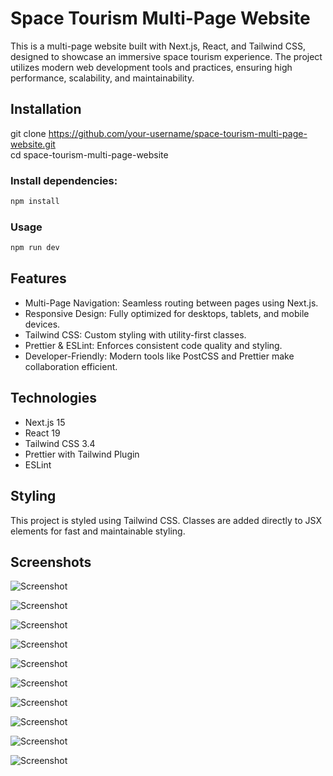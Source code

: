 # Space Tourism Multi-Page Website

This is a multi-page website built with Next.js, React, and Tailwind CSS, designed to showcase an immersive space tourism experience. The project utilizes modern web development tools and practices, ensuring high performance, scalability, and maintainability.

## Installation

git clone https://github.com/your-username/space-tourism-multi-page-website.git  
cd space-tourism-multi-page-website

### Install dependencies:

```bash
npm install

```

### Usage

```bash
npm run dev

```

## Features

- Multi-Page Navigation: Seamless routing between pages using Next.js.
- Responsive Design: Fully optimized for desktops, tablets, and mobile devices.
- Tailwind CSS: Custom styling with utility-first classes.
- Prettier & ESLint: Enforces consistent code quality and styling.
- Developer-Friendly: Modern tools like PostCSS and Prettier make collaboration efficient.

## Technologies

- Next.js 15
- React 19
- Tailwind CSS 3.4
- Prettier with Tailwind Plugin
- ESLint

## Styling

This project is styled using Tailwind CSS. Classes are added directly to JSX elements for fast and maintainable styling.

## Screenshots

![Screenshot](./screenshots/desktop-home.png)

![Screenshot](./screenshots/desktop-home-active.png)

![Screenshot](./screenshots/desktop-destination.png)

![Screenshot](./screenshots/desktop-crew.png)

![Screenshot](./screenshots/desktop-technology.png)

![Screenshot](./screenshots/tablet-technology.png)

![Screenshot](./screenshots/mobile-home.png)

![Screenshot](./screenshots/mobile-home2.png)

![Screenshot](./screenshots/mobile-technology.png)

![Screenshot](./screenshots/mobile-destination.png)
